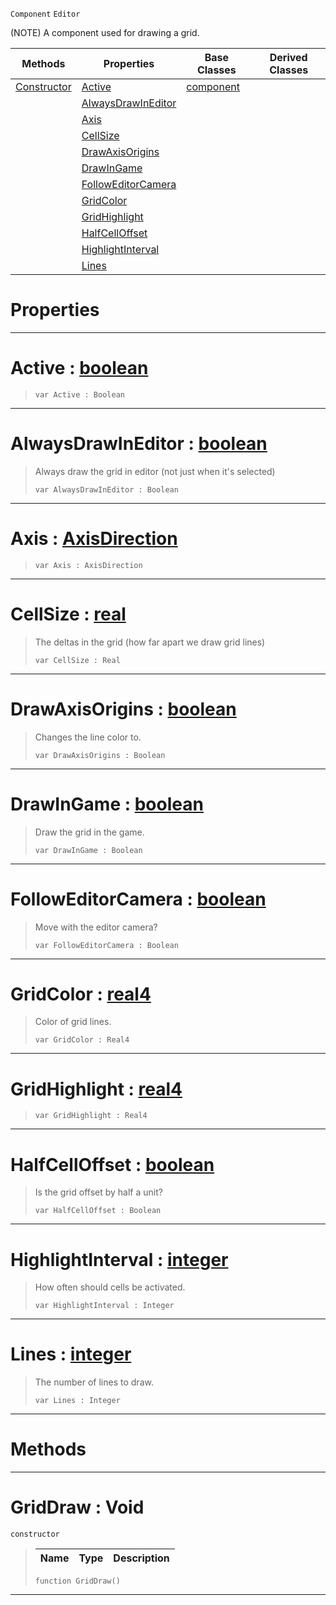 `Component` `Editor`



(NOTE) A component used for drawing a grid.

|Methods|Properties|Base Classes|Derived Classes|
|---|---|---|---|
|[ Constructor](griddraw.md#griddraw-void)|[ Active](griddraw.md#active-zilch-engine-docum)|[component](component.md)| |
| |[ AlwaysDrawInEditor](griddraw.md#alwaysdrawineditor-zero)| | |
| |[ Axis](griddraw.md#axis-zilch-engine-documen)| | |
| |[ CellSize](griddraw.md#cellsize-zilch-engine-doc)| | |
| |[ DrawAxisOrigins](griddraw.md#drawaxisorigins-zilch-eng)| | |
| |[ DrawInGame](griddraw.md#drawingame-zilch-engine-d)| | |
| |[ FollowEditorCamera](griddraw.md#followeditorcamera-zero)| | |
| |[ GridColor](griddraw.md#gridcolor-zilch-engine-do)| | |
| |[ GridHighlight](griddraw.md#gridhighlight-zilch-engin)| | |
| |[ HalfCellOffset](griddraw.md#halfcelloffset-zilch-engi)| | |
| |[ HighlightInterval](griddraw.md#highlightinterval-zilch-e)| | |
| |[ Lines](griddraw.md#lines-zilch-engine-docume)| | |


 #  Properties


---  
 #  Active : [boolean](../nada_base_types/boolean.md)

> 
> ```TS:Nada
> var Active : Boolean


---  
 #  AlwaysDrawInEditor : [boolean](../nada_base_types/boolean.md)

> Always draw the grid in editor (not just when it's selected)
> ```TS:Nada
> var AlwaysDrawInEditor : Boolean


---  
 #  Axis : [AxisDirection](../enum_reference.md#axisdirection)

> 
> ```TS:Nada
> var Axis : AxisDirection


---  
 #  CellSize : [real](../nada_base_types/real.md)

> The deltas in the grid (how far apart we draw grid lines)
> ```TS:Nada
> var CellSize : Real


---  
 #  DrawAxisOrigins : [boolean](../nada_base_types/boolean.md)

> Changes the line color to.
> ```TS:Nada
> var DrawAxisOrigins : Boolean


---  
 #  DrawInGame : [boolean](../nada_base_types/boolean.md)

> Draw the grid in the game.
> ```TS:Nada
> var DrawInGame : Boolean


---  
 #  FollowEditorCamera : [boolean](../nada_base_types/boolean.md)

> Move with the editor camera?
> ```TS:Nada
> var FollowEditorCamera : Boolean


---  
 #  GridColor : [real4](../nada_base_types/real4.md)

> Color of grid lines.
> ```TS:Nada
> var GridColor : Real4


---  
 #  GridHighlight : [real4](../nada_base_types/real4.md)

> 
> ```TS:Nada
> var GridHighlight : Real4


---  
 #  HalfCellOffset : [boolean](../nada_base_types/boolean.md)

> Is the grid offset by half a unit?
> ```TS:Nada
> var HalfCellOffset : Boolean


---  
 #  HighlightInterval : [integer](../nada_base_types/integer.md)

> How often should cells be activated.
> ```TS:Nada
> var HighlightInterval : Integer


---  
 #  Lines : [integer](../nada_base_types/integer.md)

> The number of lines to draw.
> ```TS:Nada
> var Lines : Integer


---  
 #  Methods


---  
 #  GridDraw : Void

 `constructor`

> 
> |Name|Type|Description|
> |---|---|---|
> ```TS:Nada
> function GridDraw()
> ``` 


---  
 

 